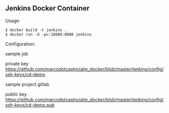 ## Jenkins Docker Container

Usage:
```
$ docker build -t jenkins .
$ docker run -d -p=:18080:8080 jenkins
```


Configuration:

sample job

private key
https://github.com/marcodotcastro/alm_docker/blob/master/jenkins/config/ssh-keys/cd-demo

sample project gitlab

public key
https://github.com/marcodotcastro/alm_docker/blob/master/jenkins/config/ssh-keys/cd-demo.pub